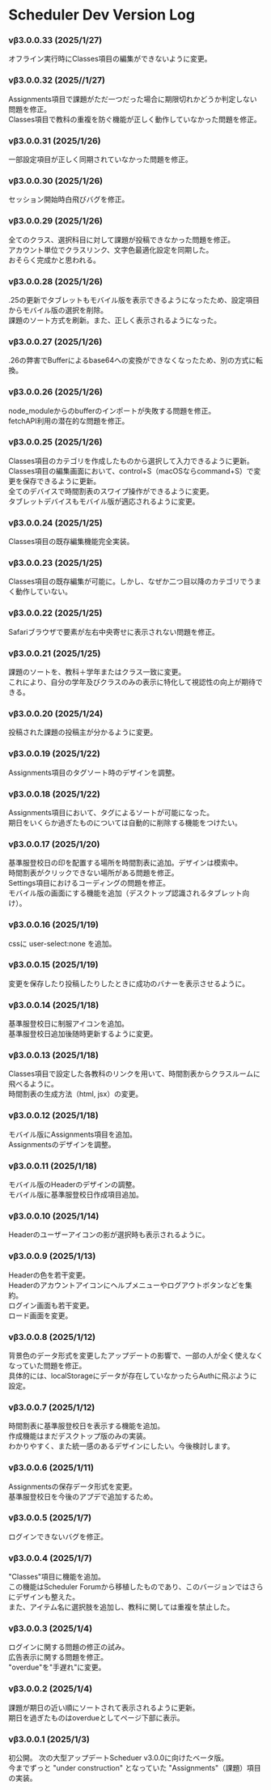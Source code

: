 # Scheduler Dev Version Log

### vβ3.0.0.33 (2025/1/27)
オフライン実行時にClasses項目の編集ができないように変更。

### vβ3.0.0.32 (2025//1/27)
Assignments項目で課題がただ一つだった場合に期限切れかどうか判定しない問題を修正。<br>
Classes項目で教科の重複を防ぐ機能が正しく動作していなかった問題を修正。

### vβ3.0.0.31 (2025/1/26)
一部設定項目が正しく同期されていなかった問題を修正。

### vβ3.0.0.30 (2025/1/26)
セッション開始時白飛びバグを修正。

### vβ3.0.0.29 (2025/1/26)
全てのクラス、選択科目に対して課題が投稿できなかった問題を修正。<br>
アカウント単位でクラスリンク、文字色最適化設定を同期した。<br>
おそらく完成かと思われる。

### vβ3.0.0.28 (2025/1/26)
.25の更新でタブレットもモバイル版を表示できるようになったため、設定項目からモバイル版の選択を削除。<br>
課題のソート方式を刷新。また、正しく表示されるようになった。

### vβ3.0.0.27 (2025/1/26)
.26の弊害でBufferによるbase64への変換ができなくなったため、別の方式に転換。<br>

### vβ3.0.0.26 (2025/1/26)
node_moduleからのbufferのインポートが失敗する問題を修正。<br>
fetchAPI利用の潜在的な問題を修正。

### vβ3.0.0.25 (2025/1/26)
Classes項目のカテゴリを作成したものから選択して入力できるように更新。<br>
Classes項目の編集画面において、control+S（macOSならcommand+S）で変更を保存できるように更新。<br>
全てのデバイスで時間割表のスワイプ操作ができるように変更。<br>
タブレットデバイスもモバイル版が適応されるように変更。

### vβ3.0.0.24 (2025/1/25)
Classes項目の既存編集機能完全実装。

### vβ3.0.0.23 (2025/1/25)
Classes項目の既存編集が可能に。しかし、なぜか二つ目以降のカテゴリでうまく動作していない。

### vβ3.0.0.22 (2025/1/25)
Safariブラウザで要素が左右中央寄せに表示されない問題を修正。

### vβ3.0.0.21 (2025/1/25)
課題のソートを、教科＋学年またはクラス一致に変更。<br>
これにより、自分の学年及びクラスのみの表示に特化して視認性の向上が期待できる。

### vβ3.0.0.20 (2025/1/24)
投稿された課題の投稿主が分かるように変更。

### vβ3.0.0.19 (2025/1/22)
Assignments項目のタグソート時のデザインを調整。

### vβ3.0.0.18 (2025/1/22)
Assignments項目において、タグによるソートが可能になった。<br>
期日をいくらか過ぎたものについては自動的に削除する機能をつけたい。

### vβ3.0.0.17 (2025/1/20)
基準服登校日の印を配置する場所を時間割表に追加。デザインは模索中。 <br>
時間割表がクリックできない場所がある問題を修正。<br>
Settings項目におけるコーディングの問題を修正。<br>
モバイル版の画面にする機能を追加（デスクトップ認識されるタブレット向け）。

### vβ3.0.0.16 (2025/1/19)
cssに user-select:none を追加。

### vβ3.0.0.15 (2025/1/19)
変更を保存したり投稿したりしたときに成功のバナーを表示させるように。

### vβ3.0.0.14 (2025/1/18)
基準服登校日に制服アイコンを追加。<br>
基準服登校日追加後随時更新するように変更。

### vβ3.0.0.13 (2025/1/18)
Classes項目で設定した各教科のリンクを用いて、時間割表からクラスルームに飛べるように。<br>
時間割表の生成方法（html, jsx）の変更。

### vβ3.0.0.12 (2025/1/18)
モバイル版にAssignments項目を追加。<br>
Assignmentsのデザインを調整。

### vβ3.0.0.11 (2025/1/18)
モバイル版のHeaderのデザインの調整。<br>
モバイル版に基準服登校日作成項目追加。

### vβ3.0.0.10 (2025/1/14)
Headerのユーザーアイコンの影が選択時も表示されるように。

### vβ3.0.0.9 (2025/1/13)
Headerの色を若干変更。<br>
Headerのアカウントアイコンにヘルプメニューやログアウトボタンなどを集約。<br>
ログイン画面も若干変更。<br>
ロード画面を変更。

### vβ3.0.0.8 (2025/1/12)
背景色のデータ形式を変更したアップデートの影響で、一部の人が全く使えなくなっていた問題を修正。<br>
具体的には、localStorageにデータが存在していなかったらAuthに飛ぶように設定。

### vβ3.0.0.7 (2025/1/12)
時間割表に基準服登校日を表示する機能を追加。<br>
作成機能はまだデスクトップ版のみの実装。<br>
わかりやすく、また統一感のあるデザインにしたい。今後検討します。

### vβ3.0.0.6 (2025/1/11)
Assignmentsの保存データ形式を変更。<br>
基準服登校日を今後のアプデで追加するため。

### vβ3.0.0.5 (2025/1/7)
ログインできないバグを修正。

### vβ3.0.0.4 (2025/1/7)
"Classes"項目に機能を追加。<br>
この機能はScheduler Forumから移植したものであり、このバージョンではさらにデザインも整えた。<br>
また、アイテム名に選択肢を追加し、教科に関しては重複を禁止した。

### vβ3.0.0.3 (2025/1/4)
ログインに関する問題の修正の試み。<br>
広告表示に関する問題を修正。<br>
"overdue"を"手遅れ"に変更。

### vβ3.0.0.2 (2025/1/4)
課題が期日の近い順にソートされて表示されるように更新。<br>
期日を過ぎたものはoverdueとしてページ下部に表示。

### vβ3.0.0.1 (2025/1/3)
初公開。
次の大型アップデートScheduer v3.0.0に向けたベータ版。<br>
今までずっと "under construction" となっていた "Assignments"（課題）項目の実装。
